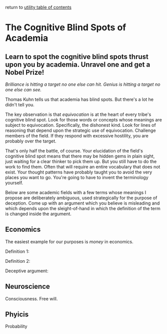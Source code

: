 return to [utility table of contents](https://github.com/wds4/tribal-tapestry/blob/main/essays/bookJustification/utility/README.md)

The Cognitive Blind Spots of Academia
=====

Learn to spot the cognitive blind spots thrust upon you by academia. Unravel one and get a Nobel Prize!
-----

*Brilliance is hitting a target no one else can hit. Genius is hitting a target no one else can see.* 

Thomas Kuhn tells us that academia has blind spots. But there's a lot he didn't tell you.

The key observation is that *equivocation* is at the heart of every tribe's cognitive blind spot. Look for those words or concepts whose meanings are subject to equivocation. Specifically, the dishonest kind. Look for lines of reasoning that depend upon the strategic use of equivocation. Challenge members of the field. If they respond with excessive hostility, you are probably over the target.

That's only half the battle, of course. Your elucidation of the field's cognitive blind spot means that there may be hidden gems in plain sight, just waiting for a clear thinker to pick them up. But you still have to do the work to find them. Often that will require an entire vocabulary that does not exist. Your thought patterns have probably taught you to avoid the very places you want to go. You're going to have to invent the terminology yourself.

Below are some academic fields with a few terms whose meanings I propose are deliberately ambiguous, used strategically for the purpose of deception. Come up with an argument which you believe is misleading and which depends upon the sleight-of-hand in which the definition of the term is changed inside the argument.

## Economics 

The easiest example for our purposes is *money* in economics.

Definition 1:

Definition 2:

Deceptive argument:

## Neuroscience

Consciousness. Free will.

## Phyicis

Probability

